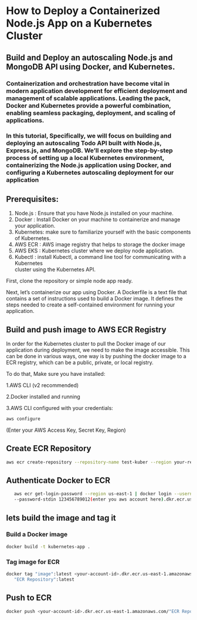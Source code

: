 # How to Deploy a Containerized Node.js App on a Kubernetes Cluster

## Build and Deploy an autoscaling Node.js and MongoDB API using Docker, and Kubernetes.

### Containerization and orchestration have become vital in modern application development for efficient deployment and management of scalable applications. Leading the pack, Docker and Kubernetes provide a powerful combination, enabling seamless packaging, deployment, and scaling of applications.
### In this tutorial, Specifically, we will focus on building and deploying an autoscaling Todo API built with Node.js, Express.js, and MongoDB. We’ll explore the step-by-step process of setting up a local Kubernetes environment, containerizing the Node.js application using Docker, and configuring a Kubernetes autoscaling deployment for our application


## Prerequisites:
 1. Node.js :  Ensure that you have Node.js installed on your machine.
 2. Docker : Install Docker on your machine to containerize and manage your application.
 3. Kubernetes: make sure to familiarize yourself with the basic components of Kubernetes. 
 4. AWS ECR : AWS image registry that helps to storage the docker image
 5. AWS EKS : Kubernetes cluster where we deploy node application.  
 6. Kubectl : install Kubectl, a command line tool for communicating with a Kubernetes  
    cluster using the Kubernetes API.


First, clone the repository or simple node app ready.


Next, let’s containerize our app using Docker. A Dockerfile is a text file that contains a set of instructions used to build a Docker image. It defines the steps needed to create a self-contained environment for running your application.

## Build and push image to AWS ECR Registry

In order for the Kubernetes cluster to pull the Docker image of our application during deployment, we need to make the image accessible. This can be done in various ways, one way is by pushing the docker image to a ECR registry, which can be a public, private, or local registry.

 To do that, Make sure you have installed:

 1.AWS CLI (v2 recommended)

 2.Docker installed and running

 3.AWS CLI configured with your credentials:


 ```bash 
 aws configure 
 ```

   (Enter your AWS Access Key, Secret Key, Region)

## Create ECR Repository

 ```bash 
 aws ecr create-repository --repository-name test-kuber --region your-region 
 ```

## Authenticate Docker to ECR 
 
 ```bash 
    aws ecr get-login-password --region us-east-1 | docker login --username AWS 
    --password-stdin 123456789012(enter you aws account here).dkr.ecr.us-east-1.amazonaws.com
```

## lets build the image and tag it 
 
  ### Build a Docker image 

  ```bash
docker build -t kubernetes-app .
```

  ### Tag image for ECR

   ``` bash 
   docker tag "image":latest <your-account-id>.dkr.ecr.us-east-1.amazonaws.com/ 
      "ECR Repository":latest 
   ```

## Push to ECR

  ```bash 
  docker push <your-account-id>.dkr.ecr.us-east-1.amazonaws.com/"ECR Repo":latest
```